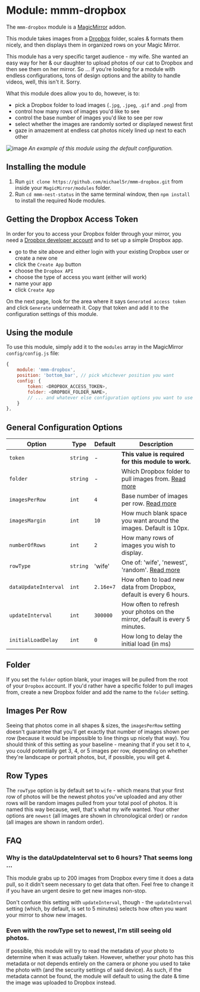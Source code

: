 # Module: mmm-dropbox

The `mmm-dropbox` module is a [MagicMirror](https://github.com/MichMich/MagicMirror) addon.

This module takes images from a [Dropbox](https://www.dropbox.com) folder, scales & formats them nicely, and then displays them in organized rows on your Magic Mirror.

This module has a very specific target audience - my wife. She wanted an easy way for her & our daughter to upload photos of our cat to Dropbox and then see them on her mirror. So ... if you're looking for a module with endless configurations, tons of design options and the ability to handle videos, well, this isn't it. Sorry.

What this module does allow you to do, however, is to:
- pick a Dropbox folder to load images (`.jpg`, `.jpeg`, `.gif` and `.png`) from
- control how many rows of images you'd like to see
- control the base number of images you'd like to see per row
- select whether the images are randomly sorted or displayed newest first
- gaze in amazement at endless cat photos nicely lined up next to each other

![image](https://user-images.githubusercontent.com/3209660/50133914-5437e080-0253-11e9-90dd-681a31c68a71.png)
*An example of this module using the default configuration.*


## Installing the module

1) Run `git clone https://github.com/michael5r/mmm-dropbox.git` from inside your `MagicMirror/modules` folder.
2) Run `cd mmm-nest-status` in the same terminal window, then `npm install` to install the required Node modules.


## Getting the Dropbox Access Token
In order for you to access your Dropbox folder through your mirror, you need a [Dropbox developer account](https://www.dropbox.com/developers) and to set up a simple Dropbox app.

- go to the site above and either login with your existing Dropbox user or create a new one
- click the `Create App` button
- choose the `Dropbox API`
- choose the type of access you want (either will work)
- name your app
- click `Create App`

On the next page, look for the area where it says `Generated access token` and click `Generate` underneath it. Copy that token and add it to the configuration settings of this module.


## Using the module
To use this module, simply add it to the `modules` array in the MagicMirror `config/config.js` file:

```js
{
    module: 'mmm-dropbox',
    position: 'bottom_bar', // pick whichever position you want
    config: {
        token: <DROPBOX_ACCESS_TOKEN>,
        folder: <DROPBOX_FOLDER_NAME>,
        // ... and whatever else configuration options you want to use
    }
},
```


## General Configuration Options

Option               | Type      | Default   | Description
---------------------|-----------|-----------|-------------------------------------------------------------
`token`              | `string`  | -         | **This value is required for this module to work.**
`folder`             | `string`  | -         | Which Dropbox folder to pull images from. [Read more](#folder)
`imagesPerRow`       | `int`     | `4`       | Base number of images per row. [Read more](#images-per-row)
`imagesMargin`       | `int`     | `10`      | How much blank space you want around the images. Default is 10px.
`numberOfRows`       | `int`     | `2`       | How many rows of images you wish to display.
`rowType`            | `string`  | 'wife'    | One of: 'wife', 'newest', 'random'. [Read more](#row-types)
`dataUpdateInterval` | `int`     | `2.16e+7` | How often to load new data from Dropbox, default is every 6 hours.
`updateInterval`     | `int`     | `300000`  | How often to refresh your photos on the mirror, default is every 5 minutes.
`initialLoadDelay`   | `int`     | `0`       | How long to delay the initial load (in ms)


## Folder

If you set the `folder` option blank, your images will be pulled from the root of your `Dropbox` account. If you'd rather have a specific folder to pull images from, create a new Dropbox folder and add the name to the `folder` setting.


## Images Per Row

Seeing that photos come in all shapes & sizes, the `imagesPerRow` setting doesn't guarantee that you'll get exactly that number of images shown per row (because it would be impossible to line things up nicely that way). You should think of this setting as your baseline - meaning that if you set it to `4`, you could potentially get 3, 4, or 5 images per row, depending on whether they're landscape or portrait photos, but, if possible, you will get 4.


## Row Types

The `rowType` option is by default set to `wife` - which means that your first row of photos will be the newest photos you've uploaded and any other rows will be random images pulled from your total pool of photos. It is named this way because, well, that's what my wife wanted. Your other options are `newest` (all images are shown in chronological order) or `random` (all images are shown in random order).


## FAQ

### Why is the dataUpdateInterval set to 6 hours? That seems long ...

This module grabs up to 200 images from Dropbox every time it does a data pull, so it didn't seem necessary to get data that often. Feel free to change it if you have an urgent desire to get new images non-stop.

Don't confuse this setting with `updateInterval`, though - the `updateInterval` setting (which, by default, is set to 5 minutes) selects how often you want your mirror to show new images.

### Even with the rowType set to newest, I'm still seeing old photos.

If possible, this module will try to read the metadata of your photo to determine when it was actually taken. However, whether your photo has this metadata or not depends entirely on the camera or phone you used to take the photo with (and the security settings of said device). As such, if the metadata cannot be found, the module will default to using the date & time the image was uploaded to Dropbox instead.